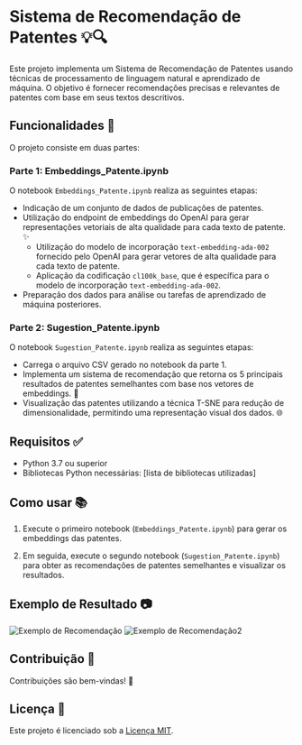# Sistema de Recomendação de Patentes 💡🔍

Este projeto implementa um Sistema de Recomendação de Patentes usando técnicas de processamento de linguagem natural e aprendizado de máquina. O objetivo é fornecer recomendações precisas e relevantes de patentes com base em seus textos descritivos.

## Funcionalidades 🚀

O projeto consiste em duas partes:

### Parte 1: Embeddings_Patente.ipynb

O notebook `Embeddings_Patente.ipynb` realiza as seguintes etapas:

- Indicação de um conjunto de dados de publicações de patentes.
- Utilização do endpoint de embeddings do OpenAI para gerar representações vetoriais de alta qualidade para cada texto de patente. ✨
  - Utilização do modelo de incorporação `text-embedding-ada-002` fornecido pelo OpenAI para gerar vetores de alta qualidade para cada texto de patente.
  - Aplicação da codificação `cl100k_base`, que é específica para o modelo de incorporação `text-embedding-ada-002`.
- Preparação dos dados para análise ou tarefas de aprendizado de máquina posteriores.

### Parte 2: Sugestion_Patente.ipynb

O notebook `Sugestion_Patente.ipynb` realiza as seguintes etapas:

- Carrega o arquivo CSV gerado no notebook da parte 1.
- Implementa um sistema de recomendação que retorna os 5 principais resultados de patentes semelhantes com base nos vetores de embeddings. 🎯
- Visualização das patentes utilizando a técnica T-SNE para redução de dimensionalidade, permitindo uma representação visual dos dados. 🌐

## Requisitos ✅

- Python 3.7 ou superior
- Bibliotecas Python necessárias: [lista de bibliotecas utilizadas]

## Como usar 📚

1. Execute o primeiro notebook (`Embeddings_Patente.ipynb`) para gerar os embeddings das patentes.

2. Em seguida, execute o segundo notebook (`Sugestion_Patente.ipynb`) para obter as recomendações de patentes semelhantes e visualizar os resultados.

## Exemplo de Resultado 📷

![Exemplo de Recomendação](https://example.com/image/IMG1.PNG)
![Exemplo de Recomendação2](https://example.com/image/IMG2.PNG)

## Contribuição 👥

Contribuições são bem-vindas! 🤝

## Licença 📝

Este projeto é licenciado sob a [Licença MIT](LICENSE).
